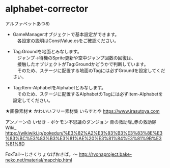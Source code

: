 # alphabet-corrector
アルファベットあつめ

* GameManagerオブジェクトで基本設定ができます。  
　各設定の説明はConstValue.csをご確認ください。

* Tag:Groundを地面とみなします。  
　ジャンプ→待機のSprite更新や空中ジャンプ回数の回復は、  
　接触したオブジェクトがTag:Groundかどうかで判断しています。  
　そのため、ステージに配置する地面のTagには必ずGroundを設定してください。

* Tag:Item-AlphabetをAlphabetとみなします。  
　そのため、ステージに配置するAlphabetのTagには必ずItem-Alphabetを設定してください。



★画像素材★
かわいいフリー素材集 いらすとや
https://www.irasutoya.com

アンノーンの いせき - ポケモン不思議のダンジョン 青の救助隊_赤の救助隊 Wiki_
https://wikiwiki.jp/pokedun/%E3%82%A2%E3%83%B3%E3%83%8E%E3%83%BC%E3%83%B3%E3%81%AE%20%E3%81%84%E3%81%9B%E3%81%8D

FoxTail～じさくりょなげおきば。～
http://ryonaproject.bake-neko.net/material/mapchip.html
